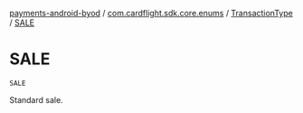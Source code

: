 [payments-android-byod](../../index.md) / [com.cardflight.sdk.core.enums](../index.md) / [TransactionType](index.md) / [SALE](./-s-a-l-e.md)

# SALE

`SALE`

Standard sale.

